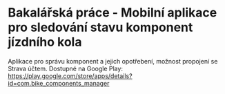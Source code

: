 # Bakalářská práce - Mobilní aplikace pro sledování stavu komponent jízdního kola
Aplikace pro správu komponent a jejich opotřebení, možnost propojení se Strava účtem.
Dostupné na Google Play: https://play.google.com/store/apps/details?id=com.bike_components_manager
